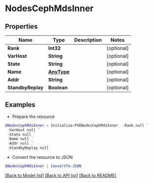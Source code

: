# NodesCephMdsInner
## Properties

Name | Type | Description | Notes
------------ | ------------- | ------------- | -------------
**Rank** | **Int32** |  | [optional] 
**VarHost** | **String** |  | [optional] 
**State** | **String** |  | [optional] 
**Name** | [**AnyType**](.md) |  | [optional] 
**Addr** | **String** |  | [optional] 
**StandbyReplay** | **Boolean** |  | [optional] 

## Examples

- Prepare the resource
```powershell
$NodesCephMdsInner = Initialize-PVENodesCephMdsInner  -Rank null `
 -VarHost null `
 -State null `
 -Name null `
 -Addr null `
 -StandbyReplay null
```

- Convert the resource to JSON
```powershell
$NodesCephMdsInner | ConvertTo-JSON
```

[[Back to Model list]](../README.md#documentation-for-models) [[Back to API list]](../README.md#documentation-for-api-endpoints) [[Back to README]](../README.md)

